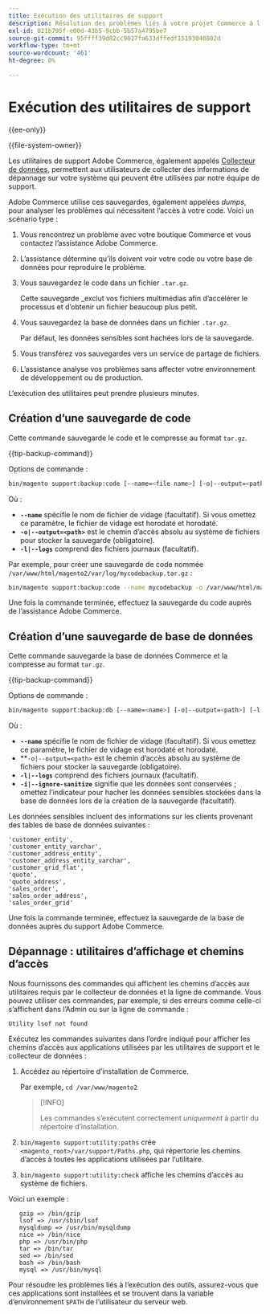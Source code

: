 ```yaml
---
title: Exécution des utilitaires de support
description: Résolution des problèmes liés à votre projet Commerce à l’aide de l’utilitaire de prise en charge intégré.
exl-id: 021b795f-e00d-43b5-9cbb-5b57a4795be7
source-git-commit: 95ffff39d82cc9027fa633dffedf15193040802d
workflow-type: tm+mt
source-wordcount: '461'
ht-degree: 0%

---
```


# Exécution des utilitaires de support

{{ee-only}}

{{file-system-owner}}

Les utilitaires de support Adobe Commerce, également appelés [Collecteur de données](https://docs.magento.com/user-guide/system/support-data-collector.html), permettent aux utilisateurs de collecter des informations de dépannage sur votre système qui peuvent être utilisées par notre équipe de support.

Adobe Commerce utilise ces sauvegardes, également appelées _dumps_, pour analyser les problèmes qui nécessitent l’accès à votre code. Voici un scénario type :

1. Vous rencontrez un problème avec votre boutique Commerce et vous contactez l’assistance Adobe Commerce.
1. L’assistance détermine qu’ils doivent voir votre code ou votre base de données pour reproduire le problème.
1. Vous sauvegardez le code dans un fichier `.tar.gz`.

   Cette sauvegarde _exclut vos fichiers multimédias afin d’accélérer le processus et d’obtenir un fichier beaucoup plus petit.

1. Vous sauvegardez la base de données dans un fichier `.tar.gz`.

   Par défaut, les données sensibles sont hachées lors de la sauvegarde.

1. Vous transférez vos sauvegardes vers un service de partage de fichiers.
1. L’assistance analyse vos problèmes sans affecter votre environnement de développement ou de production.

L’exécution des utilitaires peut prendre plusieurs minutes.

## Création d’une sauvegarde de code

Cette commande sauvegarde le code et le compresse au format `tar.gz`.

{{tip-backup-command}}

Options de commande :

```bash
bin/magento support:backup:code [--name=<file name>] [-o|--output=<path>] [-l|--logs]
```

Où :

- **`--name`** spécifie le nom de fichier de vidage (facultatif). Si vous omettez ce paramètre, le fichier de vidage est horodaté et horodaté.
- **`-o|--output=<path>`** est le chemin d’accès absolu au système de fichiers pour stocker la sauvegarde (obligatoire).
- **`-l|--logs`** comprend des fichiers journaux (facultatif).

Par exemple, pour créer une sauvegarde de code nommée `/var/www/html/magento2/var/log/mycodebackup.tar.gz` :

```bash
bin/magento support:backup:code --name mycodebackup -o /var/www/html/magento2/var/log
```

Une fois la commande terminée, effectuez la sauvegarde du code auprès de l’assistance Adobe Commerce.

## Création d’une sauvegarde de base de données

Cette commande sauvegarde la base de données Commerce et la compresse au format `tar.gz`.

{{tip-backup-command}}

Options de commande :

```bash
bin/magento support:backup:db [--name=<name>] [-o|--output=<path>] [-l|--logs] [-i|--ignore-sanitize]
```

Où :

- **`--name`** spécifie le nom de fichier de vidage (facultatif). Si vous omettez ce paramètre, le fichier de vidage est horodaté et horodaté.
- **`-o|--output=<path>` est le chemin d’accès absolu au système de fichiers pour stocker la sauvegarde (obligatoire).
- **`-l|--logs`** comprend des fichiers journaux (facultatif).
- **`-i|--ignore-sanitize`** signifie que les données sont conservées ; omettez l’indicateur pour hacher les données sensibles stockées dans la base de données lors de la création de la sauvegarde (facultatif).

Les données sensibles incluent des informations sur les clients provenant des tables de base de données suivantes :

```terminal
'customer_entity',
'customer_entity_varchar',
'customer_address_entity',
'customer_address_entity_varchar',
'customer_grid_flat',
'quote',
'quote_address',
'sales_order',
'sales_order_address',
'sales_order_grid'
```

Une fois la commande terminée, effectuez la sauvegarde de la base de données auprès du support Adobe Commerce.

## Dépannage : utilitaires d’affichage et chemins d’accès

Nous fournissons des commandes qui affichent les chemins d’accès aux utilitaires requis par le collecteur de données et la ligne de commande. Vous pouvez utiliser ces commandes, par exemple, si des erreurs comme celle-ci s’affichent dans l’Admin ou sur la ligne de commande :

```terminal
Utility lsof not found
```

Exécutez les commandes suivantes dans l’ordre indiqué pour afficher les chemins d’accès aux applications utilisées par les utilitaires de support et le collecteur de données :

1. Accédez au répertoire d’installation de Commerce.

   Par exemple, `cd /var/www/magento2`

   >[!INFO]
   >
   >Les commandes s’exécutent correctement _uniquement_ à partir du répertoire d’installation.

1. `bin/magento support:utility:paths` crée `<magento_root>/var/support/Paths.php`, qui répertorie les chemins d’accès à toutes les applications utilisées par l’utilitaire.
1. `bin/magento support:utility:check` affiche les chemins d’accès au système de fichiers.

Voici un exemple :

```terminal
   gzip => /bin/gzip
   lsof => /usr/sbin/lsof
   mysqldump => /usr/bin/mysqldump
   nice => /bin/nice
   php => /usr/bin/php
   tar => /bin/tar
   sed => /bin/sed
   bash => /bin/bash
   mysql => /usr/bin/mysql
```

Pour résoudre les problèmes liés à l’exécution des outils, assurez-vous que ces applications sont installées et se trouvent dans la variable d’environnement `$PATH` de l’utilisateur du serveur web.

